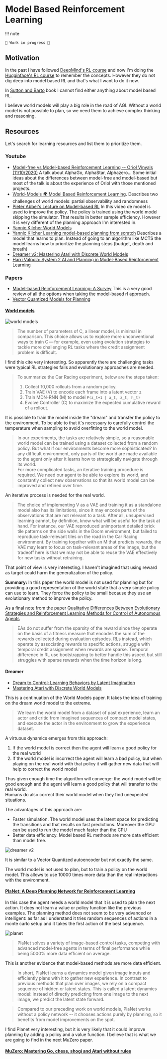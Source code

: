 # Model Based Reinforcement Learning

!!! note

    🚧 Work in progress 🚧

## Motivation

In the past I have followed [DeepMind's RL course](https://www.deepmind.com/learning-resources/reinforcement-learning-lecture-series-2018) and now I'm doing the [Hugginface's RL course](https://github.com/huggingface/deep-rl-class) to remember the concepts. However they do not dig deep into model based
RL and that's what I want to do it now.

In [Sutton and Barto](https://web.stanford.edu/class/psych209/Readings/SuttonBartoIPRLBook2ndEd.pdf) book I cannot find either anything about model based RL.

I believe world models will play a big role in the road of AGI. Without a world
model is not possible to plan, so we need them to achieve complex thinking and
reasoning.

## Resources

Let's search for learning resources and list them to prioritize them.

### Youtube

- [Model-free vs Model-based Reinforcement Learning -- Oriol Vinyals (11/10/2020)](https://www.youtube.com/watch?v=_rKzhhDRq_4) A talk about AlphaGo, AlphaStar, Alphazero... Some initial ideas about the differences between model-free and model-based but most of the talk is about the experience of Oriol with those mentioned projects.
- [World-Models 🌍 Model Based Reinforcement Learning](https://www.youtube.com/watch?v=0MjI2NA_s4c). Describes two challenges of world models: partial observability and randomness
- [Pieter Abbel's Lecture on Model-based RL](https://www.youtube.com/watch?v=2o1yrkbpcUk) In this video de model is used to improve the policy. The policy is trained using the world model skipping the simulator. That results in better sample efficiency. However it is very different of the planning approach I'm interested in.
- [Yannic Kilcher World Models](https://www.youtube.com/watch?v=dPsXxLyqpfs&t)
- [Yannic Kilcher Learning model-based planning from scratch](https://www.youtube.com/watch?v=56GW1IlWgMg) Describes a model
  that learns to plan. Instead of going to an algorithm like MCTS the model learns how to prioritize
  the planning steps (budget, depth and breath)
- [Dreamer v2: Mastering Atari with Discrete World Models](https://www.youtube.com/watch?v=o75ybZ-6Uu8)
- [Harri Valpola: System 2 AI and Planning in Model-Based Reinforcement Learning](https://www.youtube.com/watch?v=HnZDmxYnpg4)

### Papers

- [Model-based Reinforcement Learning: A Survey](https://arxiv.org/abs/2006.16712) This is a very good
  review of all the options when taking the model-based rl approach.
- [Vector Quantized Models for Planning](https://arxiv.org/abs/2106.04615)

#### [World models](https://worldmodels.github.io/)

![world models](res/2022-06-03-18-53-27.png)

> The number of parameters of C, a linear model, is minimal in comparison. This choice allows us to explore more unconventional ways to train C — for example, even using evolution strategies to tackle more challenging RL tasks where the credit assignment problem is difficult.

I find this cite very interesting. So apparently there are challenging tasks were typical RL strategies
fails and evolutionary approaches are needed.

> To summarize the Car Racing experiment, below are the steps taken:
>
> 1. Collect 10,000 rollouts from a random policy.
> 2. Train VAE (V) to encode each frame into a latent vector z
> 3. Train MDN-RNN (M) to model `P(z_t+1 | a_t, z_t, h_t)`
> 4. Evolve Controller (C) to maximize the expected cumulative reward of a rollout.

It is possible to train the model inside the "dream" and transfer the policy to the environment. To be able to that it's necessary to carefully control the temperature when sampling to avoid overfitting to the world model.

> In our experiments, the tasks are relatively simple, so a reasonable world model can be trained using a dataset collected from a random policy. But what if our environments become more sophisticated? In any difficult environment, only parts of the world are made available to the agent only after it learns how to strategically navigate through its world.  
> For more complicated tasks, an iterative training procedure is required. We need our agent to be able to explore its world, and constantly collect new observations so that its world model can be improved and refined over time.

An iterative process is needed for the real world.

> The choice of implementing V as a VAE and training it as a standalone model also has its limitations, since it may encode parts of the observations that are not relevant to a task. After all, unsupervised learning cannot, by definition, know what will be useful for the task at hand. For instance, our VAE reproduced unimportant detailed brick tile patterns on the side walls in the Doom environment, but failed to reproduce task-relevant tiles on the road in the Car Racing environment. By training together with an M that predicts rewards, the VAE may learn to focus on task-relevant areas of the image, but the tradeoff here is that we may not be able to reuse the VAE effectively for new tasks without retraining.

That point of view is very interesting. I haven't imagined that using reward as target could harm the generalization of the policy.

**Summary:** In this paper the world model is not used for planning but for providing a good representation
of the world state that a very simple policy can use to learn. They force the policy to be small because
they use an evolutionary method to improve the policy.

As a final note from the paper [Qualitative Differences Between Evolutionary Strategies and Reinforcement Learning Methods for Control of Autonomous Agents](https://arxiv.org/abs/2205.07592)

> EAs do not suffer from the sparsity of the reward since they operate on the basis of a fitness measure that encodes the sum of the rewards collected during evaluation episodes. RLs instead, which operate by associating rewards to specific actions, struggle with temporal credit assignment when rewards are sparse. Temporal difference in RL use bootstrapping to better handle this aspect but still struggles with sparse rewards when the time horizon is long.

#### Dreamer

- [Dream to Control: Learning Behaviors by Latent Imagination](https://arxiv.org/abs/1912.01603)
- [Mastering Atari with Discrete World Models](https://arxiv.org/abs/2010.02193)

This is a continuation of the World Models paper. It takes the idea of training on the dream world
model to the extreme.

> We learn the world model from a dataset of past experience, learn an actor and critic from
imagined sequences of compact model states, and execute the actor in the environment to grow the
experience dataset.

A virtuous dynamics emerges from this approach:

1. If the world model is correct then the agent will learn a good policy for the real world
2. If the world model is incorrect the agent will learn a bad policy, but when playing on the
real world with that policy it will gather new data that will help to correct the world model

Thus given enough time the algorithm will converge: the world model will be good enough and the
agent will learn a good policy that will transfer to the real world.  
Humans do also correct their world model when they find unexpected situations.

The advantages of this approach are:

- Faster simulation. The world model uses the latent space for predicting the transitions and that
results on fast predictions. Moreover the GPU can be used to run the model much faster than the CPU
- Better data efficiency. Model based RL methods are more data efficient than model free.

![dreamer v2](res/2022-06-05-08-15-00.png)

It is similar to a Vector Quantized autoencoder but not exactly the same.

The world model is not used to plan, but to train a policy on the world model. This allows to
use 10000 times more data than the real interactions with the environment.

#### [PlaNet: A Deep Planning Network for Reinforcement Learning](https://ai.googleblog.com/2019/02/introducing-planet-deep-planning.html)

In this case the agent needs a world model that it is used to plan the next action. It does not
learn a value or policy function like the previous examples. The planning method does not seem to
be very advanced or intelligent: as far as I understand it tries random sequences of actions in a
monte carlo setup and it takes the first action of the best sequence.

![planet](res/2022-06-05-16-45-57.png)

> PlaNet solves a variety of image-based control tasks, competing with advanced model-free agents in terms of final performance while being 5000% more data efficient on average.

This is another evidence that model-based methods are more data efficient.

> In short, PlaNet learns a dynamics model given image inputs and efficiently plans with it to gather new experience. In contrast to previous methods that plan over images, we rely on a compact sequence of hidden or latent states. This is called a latent dynamics model: instead of directly predicting from one image to the next image, we predict the latent state forward.

<!---->

> Compared to our preceding work on world models, PlaNet works without a policy network -- it chooses actions purely by planning, so it benefits from model improvements on the spot.

I find Planet very interesting, but it is very likely that it could improve planning by adding
a policy and a value function. I believe that is what we are going to find in the next MuZero paper.

#### [MuZero: Mastering Go, chess, shogi and Atari without rules](https://www.deepmind.com/blog/muzero-mastering-go-chess-shogi-and-atari-without-rules)

